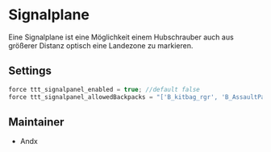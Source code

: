 # Signalplane

Eine Signalplane ist eine Möglichkeit einem Hubschrauber auch aus größerer Distanz optisch eine Landezone zu markieren.

## Settings

```c++
force ttt_signalpanel_enabled = true; //default false
force ttt_signalpanel_allowedBackpacks = "['B_kitbag_rgr', 'B_AssaultPack_rgr']"; //default "['B_kitbag_rgr']"
```

## Maintainer

- Andx

